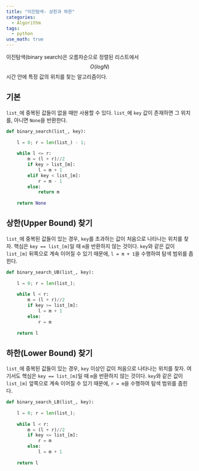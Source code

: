 ```yaml
---
title: "이진탐색- 상한과 하한"
categories:
  - Algorithm
tags:
  - python
use_math: true
---
```


이진탐색(binary search)은 오름차순으로 정렬된 리스트에서 $$O(log N)$$ 시간 안에 특정 값의 위치를 찾는 알고리즘이다.  

## 기본

`list_`에 중복된 값들이 없을 때만 사용할 수 있다. `list_`에 `key` 값이 존재하면 그 위치를, 아니면 `None`을 반환한다.

```python
def binary_search(list_, key):
	
	l = 0; r = len(list_) - 1;
	
	while l <= r:
		m = (l + r)//2
		if key > list_[m]:
        	l = m + 1
        elif key < list_[m]:
        	r = m - 1
        else:
        	return m
    
    return None
```

## 상한(Upper Bound) 찾기  

`list_`에 중복된 값들이 있는 경우, `key`를 초과하는 값이 처음으로 나타나는 위치를 찾자. 핵심은 `key == list_[m]`일 때 `m`을 반환하지 않는 것이다. `key`와 같은 값이 `list_[m]` 뒤쪽으로 계속 이어질 수 있기 때문에, `l = m + 1`을 수행하여 탐색 범위를 좁힌다.  

```python
def binary_search_UB(list_, key):
	
	l = 0; r = len(list_);
	
	while l < r:
		m = (l + r)//2
		if key >= list_[m]:
        	l = m + 1
        else:
        	r = m
    
    return l
```

## 하한(Lower Bound) 찾기  

`list_`에 중복된 값들이 있는 경우, `key` 이상인  값이 처음으로 나타나는 위치를 찾자. 여기서도 핵심은 `key == list_[m]`일 때 `m`을 반환하지 않는 것이다. `key`와 같은 값이 `list_[m]` 앞쪽으로 계속 이어질 수 있기 때문에, `r = m`을 수행하여 탐색 범위를 좁힌다.  

```python
def binary_search_LB(list_, key):
	
	l = 0; r = len(list_);
	
	while l < r:
		m = (l + r)//2
		if key <= list_[m]:
        	r = m
        else:
        	l = m + 1
    
    return l
```
